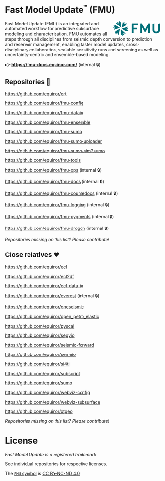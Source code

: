 # Fast Model Update<sup><small>™</small></sup> (FMU)
<img align="right" width="30%" src="./symbol/FMU Green.svg">

Fast Model Update (FMU) is an integrated and automated workflow for predictive subsurface modeling and characterization. FMU automates all steps through all disciplines from seismic depth conversion to prediction and reservoir management, enabling faster model updates, cross-disciplinary collaboration, scalable sensitivity runs and screening as well as uncertainty-centric and ensemble-based modeling.

**👉 https://fmu-docs.equinor.com/** (internal 🔒)


## Repositories 🧩
https://github.com/equinor/ert

https://github.com/equinor/fmu-config

https://github.com/equinor/fmu-dataio

https://github.com/equinor/fmu-ensemble

https://github.com/equinor/fmu-sumo

https://github.com/equinor/fmu-sumo-uploader

https://github.com/equinor/fmu-sumo-sim2sumo

https://github.com/equinor/fmu-tools

https://github.com/equinor/fmu-ops (internal 🔒)

https://github.com/equinor/fmu-docs (internal 🔒)

https://github.com/equinor/fmu-coursedocs (internal 🔒)

https://github.com/equinor/fmu-logging (internal 🔒)

https://github.com/equinor/fmu-pygments (internal 🔒)

https://github.com/equinor/fmu-drogon (internal 🔒)

_Repositories missing on this list? Please contribute!_

## Close relatives ❤
https://github.com/equinor/ecl

https://github.com/equinor/ecl2df

https://github.com/equinor/ecl-data-io

https://github.com/equinor/everest (internal 🔒)

https://github.com/equinor/oneseismic

https://github.com/equinor/open_petro_elastic

https://github.com/equinor/pyscal

https://github.com/equinor/segyio

https://github.com/equinor/seismic-forward

https://github.com/equinor/semeio

https://github.com/equinor/si4ti

https://github.com/equinor/subscript

https://github.com/equinor/sumo

https://github.com/equinor/webviz-config

https://github.com/equinor/webviz-subsurface

https://github.com/equinor/xtgeo


_Repositories missing on this list? Please contribute!_


# License
_Fast Model Update is a registered trademark_

See individual repositories for respective licenses.

The [`FMU` symbol](./symbol/) is [CC BY-NC-ND 4.0](https://creativecommons.org/licenses/by-nc-nd/4.0/)
